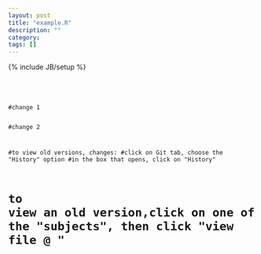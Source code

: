 ```yaml
---
layout: post
title: "example.R"
description: ""
category: 
tags: []
---
```

{% include JB/setup %}

<div style="padding-top: 25px"></div>
<pre>
<code>
#change 1

#change 2

#to view old versions, changes:
#click on Git tab, choose the "History" option
#in the box that opens, click on "History"
# to view an old version,click on one of the "subjects", then click "view file @ <whatever>"
</code>
</pre>

